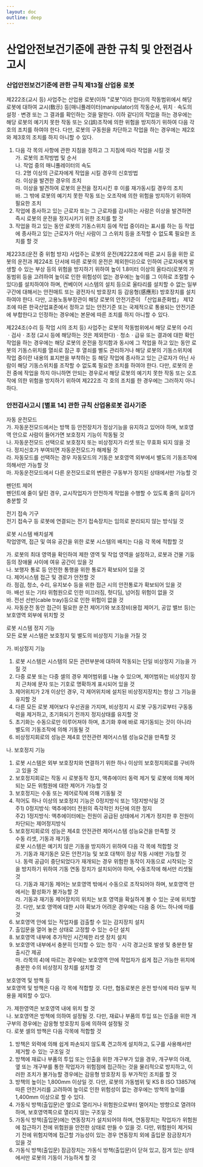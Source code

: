 ```yaml
---
layout: doc
outline: deep
---
```


# 산업안전보건기준에 관한 규칙 및 안전검사고시

### 산업안전보건기준에 관한 규칙 제13절 산업용 로봇

제222조(교시 등) 사업주는 산업용 로봇(이하 "로봇"이라 한다)의 작동범위에서 해당 로봇에 대하여 교시(敎示) 등[매니퓰레이터(manipulator)의 작동순서, 위치ㆍ속도의 설정ㆍ변경 또는 그 결과를 확인하는 것을 말한다. 이하 같다]의 작업을 하는 경우에는 해당 로봇의 예기치 못한 작동 또는 오(誤)조작에 의한 위험을 방지하기 위하여 다음 각 호의 조치를 하여야 한다. 다만, 로봇의 구동원을 차단하고 작업을 하는 경우에는 제2호와 제3호의 조치를 하지 아니할 수 있다.

1. 다음 각 목의 사항에 관한 지침을 정하고 그 지침에 따라 작업을 시킬 것<br>
   가. 로봇의 조작방법 및 순서<br>
   나. 작업 중의 매니퓰레이터의 속도<br>
   다. 2명 이상의 근로자에게 작업을 시킬 경우의 신호방법<br>
   라. 이상을 발견한 경우의 조치<br>
   마. 이상을 발견하여 로봇의 운전을 정지시킨 후 이를 재가동시킬 경우의 조치<br>
   바. 그 밖에 로봇의 예기치 못한 작동 또는 오조작에 의한 위험을 방지하기 위하여 필요한 조치
2. 작업에 종사하고 있는 근로자 또는 그 근로자를 감시하는 사람은 이상을 발견하면 즉시 로봇의 운전을 정지시키기 위한 조치를 할 것
3. 작업을 하고 있는 동안 로봇의 기동스위치 등에 작업 중이라는 표시를 하는 등 작업에 종사하고 있는 근로자가 아닌 사람이 그 스위치 등을 조작할 수 없도록 필요한 조치를 할 것

제223조(운전 중 위험 방지) 사업주는 로봇의 운전(제222조에 따른 교시 등을 위한 로봇의 운전과 제224조 단서에 따른 로봇의 운전은 제외한다)으로 인하여 근로자에게 발생할 수 있는 부상 등의 위험을 방지하기 위하여 높이 1.8미터 이상의 울타리(로봇의 가동범위 등을 고려하여 높이로 인한 위험성이 없는 경우에는 높이를 그 이하로 조절할 수 있다)를 설치하여야 하며, 컨베이어 시스템의 설치 등으로 울타리를 설치할 수 없는 일부 구간에 대해서는 안전매트 또는 광전자식 방호장치 등 감응형(感應形) 방호장치를 설치하여야 한다. 다만, 고용노동부장관이 해당 로봇의 안전기준이 「산업표준화법」 제12조에 따른 한국산업표준에서 정하고 있는 안전기준 또는 국제적으로 통용되는 안전기준에 부합한다고 인정하는 경우에는 본문에 따른 조치를 하지 아니할 수 있다.

제224조(수리 등 작업 시의 조치 등) 사업주는 로봇의 작동범위에서 해당 로봇의 수리ㆍ검사ㆍ조정 (교시 등에 해당하는 것은 제외한다)ㆍ청소ㆍ급유 또는 결과에 대한 확인작업을 하는 경우에는 해당 로봇의 운전을 정지함과 동시에 그 작업을 하고 있는 동안 로봇의 기동스위치를 열쇠로 잠근 후 열쇠를 별도 관리하거나 해당 로봇의 기동스위치에 작업 중이란 내용의 표지판을 부착하는 등 해당 작업에 종사하고 있는 근로자가 아닌 사람이 해당 기동스위치를 조작할 수 없도록 필요한 조치를 하여야 한다. 다만, 로봇의 운전 중에 작업을 하지 아니하면 안되는 경우로서 해당 로봇의 예기치 못한 작동 또는 오조작에 의한 위험을 방지하기 위하여 제222조 각 호의 조치를 한 경우에는 그러하지 아니하다.

### 안전검사고시 [별표 14] 관한 규칙 산업용로봇 검사기준

자동 운전모드<br>
가. 자동운전모드에서는 방책 등 안전장치가 정상기능을 유지하고 있어야 하며, 보호영역 안으로 사람이 들어가면 보호정지 기능이 작동될 것<br>
나. 자동운전모드 선택으로 보호정지 또는 비상정지가 리셋 또는 무효화 되지 않을 것<br>
다. 정지신호가 부여되면 자동운전모드가 해제될 것<br>
라. 자동모드를 선택하는 경우 자동모드의 기동은 보호영역 외부에서 별도의 기동조작에 의해서만 가능할 것<br>
마. 자동운전모드에서 다른 운전모드로의 변환은 구동부가 정지된 상태에서만 가능할 것

펜던트 제어<br>
펜던트에 줄이 달린 경우, 교시작업자가 안전하게 작업을 수행할 수 있도록 줄의 길이가 충분할 것

전기 접속 기구<br>
전기 접속구 등 로봇에 연결되는 전기 접속장치는 임의로 분리되지 않는 방식일 것

로봇 시스템 배치설계<br>
작업영역, 접근 및 여유 공간을 위한 로봇 시스템의 배치는 다음 각 목에 적합할 것

가. 로봇의 최대 영역을 확인하여 제한 영역 및 작업 영역을 설정하고, 로봇과 건물 기둥 등의 장애물 사이에 여유 공간이 있을 것<br>
나. 보행자 통로 등 안전한 통행을 위한 통로가 확보되어 있을 것<br>
다. 제어시스템 접근 및 경로가 안전할 것<br>
라. 점검, 청소, 수리, 유지보수 등을 위한 접근 시의 안전통로가 확보되어 있을 것<br>
마. 배선 또는 기타 위험원으로 인한 미끄러짐, 헛디딤, 넘어짐 위험이 없을 것<br>
바. 전선 선반(cable tray)등으로 인한 위험이 없을 것<br>
사. 자동운전 동안 접근이 필요한 운전 제어기와 보조장비(용접 제어기, 공압 밸브 등)는 보호영역 외부에 위치할 것

로봇 시스템 정지 기능<br>
모든 로봇 시스템은 보호정지 및 별도의 비상정지 기능을 가질 것

가. 비상정지 기능

1. 로봇 시스템은 시스템의 모든 관련부분에 대하여 작동되는 단일 비상정지 기능을 가질 것
2. 다중 로봇 또는 다중 셀의 경우 제어범위를 나눌 수 있으며, 제어범위는 비상정지 장치 근처에 문자 또는 기호로 명확하게 표시되어 있을 것
3. 제어위치가 2개 이상인 경우, 각 제어위치에 설치된 비상정지장치는 항상 그 기능을 유지할 것
4. 다른 모든 로봇 제어보다 우선권을 가지며, 비상정지 시 로봇 구동기로부터 구동동력을 제거하고, 초기화되기 전까지 정지상태를 유지할 것
5. 초기화는 수동으로만 이루어져야 하며, 초기화 후에 바로 재기동되는 것이 아니라 별도의 기동조작에 의해 기동될 것
6. 비상정지회로의 성능은 제4호 안전관련 제어시스템 성능요건을 만족할 것

나. 보호정지 기능

1. 로봇 시스템은 외부 보호장치와 연결하기 위한 하나 이상의 보호정지회로를 구비하고 있을 것
2. 보호정지회로는 작동 시 로봇동작 정지, 액츄에이터 동력 제거 및 로봇에 의해 제어되는 모든 위험원에 대한 제어가 가능할 것
3. 보호정지는 수동 또는 제어로직에 의해 기동될 것
4. 적어도 하나 이상의 보호정지 기능은 0정지방식 또는 1정지방식일 것<br>
   주1) 0정지방식: 액추에어터 전원의 즉각적인 차단에 의한 정지<br>
   주2) 1정지방식: 액추에이터에는 전원이 공급된 상태에서 기계가 정지한 후 전원이 차단되는 제어정지방식
5. 보호정지회로의 성능은 제4호 안전관련 제어시스템 성능요건을 만족할 것<br>
   수동 리셋, 기동과 재기동<br>
   로봇 시스템은 예기치 않은 기동을 방지하기 위하여 다음 각 목에 적합할 것<br>
   가. 기동과 재기동은 모든 안전기능 및 보호 대책이 정상 작동 시에만 가능할 것<br>
   나. 동력 공급이 중단되었다가 재개되는 경우 위험한 동작이 자동으로 시작되는 것을 방지하기 위하여 기동 연동 장치가 설치되어야 하며, 수동조작에 해서만 리셋될 것<br>
   다. 기동과 재기동 제어는 보호영역 밖에서 수동으로 조작되어야 하며, 보호영역 안에서는 활성화가 불가능할 것<br>
   라. 기동과 재기동 제어장치의 위치는 보호 영역을 확실하게 볼 수 있는 곳에 위치할 것. 다만, 보호 영역에 대한 시야 확보가 어려운 경우에는 다음 중 어느 하나에 따를 것
6. 보호영역 안에 있는 작업자를 검출할 수 있는 감지장치 설치
7. 출입문을 열어 놓은 상태로 고정할 수 있는 수단 설치
8. 보호영역 내부에 추가적인 시간제한 리셋 장치 설치
9. 보호영역 내부에서 충분히 인지할 수 있는 청각ㆍ시각 경고신호 발생 및 충분한 탈출시간 제공<br>
   마. 라목의 4)에 따르는 경우에는 보호영역 안에 작업자가 쉽게 접근 가능한 위치에 충분한 수의 비상정지 장치를 설치할 것

보호영역 및 방책 등<br>
보호영역 및 방책은 다음 각 목에 적합할 것. 다만, 협동로봇은 운전 방식에 따라 일부 적용을 제외할 수 있다.

가. 제한영역은 보호영역 내에 위치 할 것<br>
나. 보호영역은 방책에 의하여 설정될 것. 다만, 재료나 부품의 투입 또는 인출을 위한 개구부의 경우에는 감응형 방호장치 등에 의하여 설정될 것<br>
다. 로봇 셀의 방책은 다음 각목에 적합할 것

1. 방책은 외력에 의해 쉽게 파손되지 않도록 견고하게 설치하고, 도구를 사용해서만 제거할 수 있는 구조일 것
2. 방책에 재료나 부품의 투입 또는 인출을 위한 개구부가 있을 경우, 개구부의 아래, 옆 또는 개구부를 통한 작업자가 위험점에 접근하는 것을 물리적으로 방지하고, 이러한 조치가 불가능할 경우에는 감응형 방호장치 등 부가적인 조치를 할 것
3. 방책의 높이는 1,800mm 이상일 것. 다만, 로봇의 가동범위 및 KS B ISO 13857에 따른 안전거리를 고려하여 높이로 인한 위험성이 없는 경우에는 방책의 높이를 1,400mm 이상으로 할 수 있다.
4. 가동식 방책(출입문)은 옆으로 열리거나 위험원으로부터 멀어지는 방향으로 열려야 하며, 보호영역쪽으로 열리지 않는 구조일 것
5. 가동식 방책(출입문)에는 연동장치가 설치되어야 하며, 연동장치는 작업자가 위험원에 접근하기 전에 위험원을 안전한 상태로 만들 수 있을 것. 다만, 위험원이 제거되기 전에 위험지역에 접근할 가능성이 있는 경우 연동장치 외에 출입문 잠금장치가 있을 것
6. 가동식 방책(출입문) 잠금장치는 가동식 방책(출입문)이 닫혀 있고, 잠겨 있는 상태에서만 로봇의 기동이 가능하게 할 것
